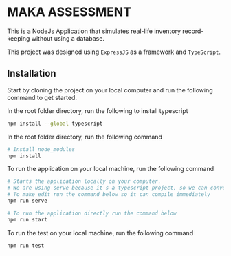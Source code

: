 # MAKA ASSESSMENT

This is a NodeJs Application that simulates real-life inventory record-keeping without using a database.

This project was designed using `ExpressJS` as a framework and `TypeScript`.

## Installation

Start by cloning the project on your local computer and run the following command to get started.

In the root folder directory, run the following to install typescript

```bash
npm install --global typescript
```

In the root folder directory, run the following command

```bash
# Install node_modules
npm install
```

To run the application on your local machine, run the following command

```bash
# Starts the application locally on your computer.
# We are using serve because it's a typescript project, so we can convert 'ts' to 'js'.
# To make edit run the command below so it can compile immediately
npm run serve

# To run the application directly run the command below
npm run start
```

To run the test on your local machine, run the following command

```bash
npm run test
```
